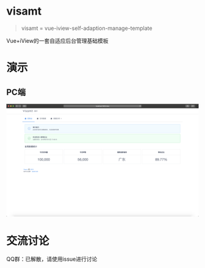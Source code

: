 # visamt
> visamt = vue-iview-self-adaption-manage-template

Vue+iView的一套自适应后台管理基础模板

# 演示

## PC端
![visamt-1.png](./images/visamt-1.png)

# 交流讨论
QQ群：已解散，请使用issue进行讨论


